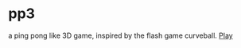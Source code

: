 pp3
===

a ping pong like 3D game, inspired by the flash game curveball.
<a href=#http://robinwkt.github.io/pp3/build/ > Play </a>
